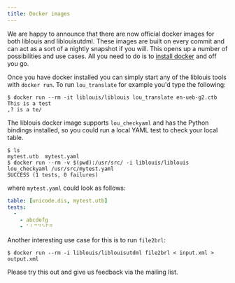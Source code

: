 ```yaml
---
title: Docker images
---
```


We are happy to announce that there are now official docker images for
both liblouis and liblouisutdml. These images are built on every
commit and can act as a sort of a nightly snapshot if you will. This
opens up a number of possibilities and use cases. All you need to do
is to [install docker](https://www.docker.com/get-docker) and off you
go.

Once you have docker installed you can simply start any of the
liblouis tools with `docker run`. To run `lou_translate` for example
you'd type the following:

``` console
$ docker run --rm -it liblouis/liblouis lou_translate en-ueb-g2.ctb
This is a test
,? is a te/
```

The liblouis docker image supports `lou_checkyaml` and has the Python
bindings installed, so you could run a local YAML test to check your
local table.

``` console
$ ls
mytest.utb  mytest.yaml
$ docker run --rm -v $(pwd):/usr/src/ -i liblouis/liblouis lou_checkyaml /usr/src/mytest.yaml
SUCCESS (1 tests, 0 failures)
```
where `mytest.yaml` could look as follows:

``` yaml
table: [unicode.dis, mytest.utb]
tests:
  -
    - abcdefg
    - ⠁⠃⠉⠙⠑⠋⠛
```

Another interesting use case for this is to run `file2brl`:
``` console
$ docker run --rm -i liblouis/liblouisutdml file2brl < input.xml > output.xml
```

Please try this out and give us feedback via the mailing list.

